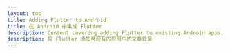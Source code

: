 ```yaml
---
layout: toc
title: Adding Flutter to Android
title: 在 Android 中集成 Flutter
description: Content covering adding Flutter to existing Android apps.
description: 将 Flutter 添加至现有的应用中的文章目录
---
```

